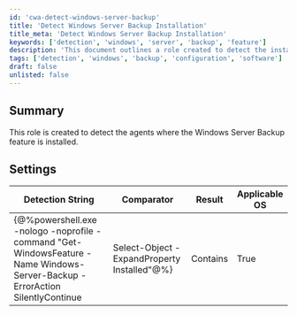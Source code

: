 ```yaml
---
id: 'cwa-detect-windows-server-backup'
title: 'Detect Windows Server Backup Installation'
title_meta: 'Detect Windows Server Backup Installation'
keywords: ['detection', 'windows', 'server', 'backup', 'feature']
description: 'This document outlines a role created to detect the installation of the Windows Server Backup feature. It includes the detection string, comparator, and applicable operating systems for effective monitoring.'
tags: ['detection', 'windows', 'backup', 'configuration', 'software']
draft: false
unlisted: false
---
```

## Summary

This role is created to detect the agents where the Windows Server Backup feature is installed.

## Settings

| Detection String                                                                                          | Comparator | Result | Applicable OS |
|-----------------------------------------------------------------------------------------------------------|------------|--------|----------------|
| {@%powershell.exe -nologo -noprofile -command "Get-WindowsFeature -Name Windows-Server-Backup -ErrorAction SilentlyContinue | Select-Object -ExpandProperty Installed"@%} | Contains   | True   | Windows        |




